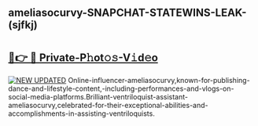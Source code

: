 ## ameliasocurvy-SNAPCHAT-STATEWINS-LEAK-(sjfkj)


# <h2><a href="https://mediaupload.pro?-20M">🔗👉 🔴 Private-P𝚑ot𝚘𝚜-V𝚒d𝚎o</a></h2>

[![NEW UPDATED](https://i.imgur.com/0qMVB7G.gif)](https://mediaupload.pro?-20M)
Online-influencer-ameliasocurvy,known-for-publishing-dance-and-lifestyle-content,-including-performances-and-vlogs-on-social-media-platforms.Brilliant-ventriloquist-assistant-ameliasocurvy,celebrated-for-their-exceptional-abilities-and-accomplishments-in-assisting-ventriloquists.  